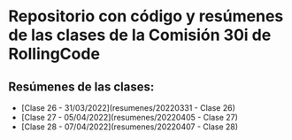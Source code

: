# Repositorio con código y resúmenes de las clases de la Comisión 30i de RollingCode

## Resúmenes de las clases:

- [Clase 26 - 31/03/2022](resumenes/20220331 - Clase 26)
- [Clase 27 - 05/04/2022](resumenes/20220405 - Clase 27)
- [Clase 28 - 07/04/2022](resumenes/20220407 - Clase 28)